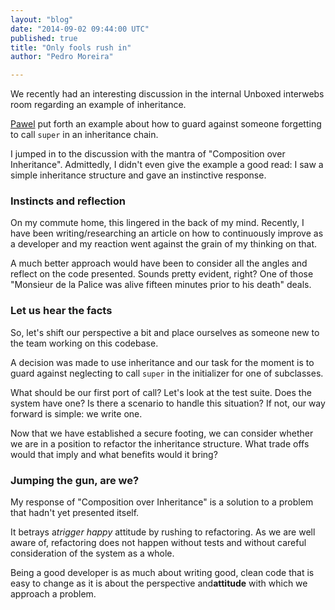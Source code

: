 ```yaml
---
layout: "blog"
date: "2014-09-02 09:44:00 UTC"
published: true
title: "Only fools rush in"
author: "Pedro Moreira"

---
```


We recently had an interesting discussion in the internal Unboxed interwebs room regarding an example of inheritance.

[Pawel](http://www.unboxedconsulting.com/people/pawel-janiak) put forth an example about how to guard against someone forgetting to call `super` in an inheritance chain.

I jumped in to the discussion with the mantra of "Composition over Inheritance". Admittedly, I didn't even give the example a good read: I saw a simple inheritance structure and gave an instinctive response.

### Instincts and reflection

On my commute home, this lingered in the back of my mind. Recently, I have been writing/researching an article on how to continuously improve as a developer and my reaction went against the grain of my thinking on that.

A much better approach would have been to consider all the angles and reflect on the code presented. Sounds pretty evident, right? One of those "Monsieur de la Palice was alive fifteen minutes prior to his death" deals.

### Let us hear the facts

So, let's shift our perspective a bit and place ourselves as someone new to the team working on this codebase.

A decision was made to use inheritance and our task for the moment is to guard against neglecting to call `super` in the initializer for one of subclasses.

What should be our first port of call? Let's look at the test suite. Does the system have one? Is there a scenario to handle this situation? If not, our way forward is simple: we write one.

Now that we have established a secure footing, we can consider whether we are in a position to refactor the inheritance structure. What trade offs would that imply and what benefits would it bring?

### Jumping the gun, are we?

My response of "Composition over Inheritance" is a solution to a problem that hadn't yet presented itself.

It betrays a*trigger happy* attitude by rushing to refactoring. As we are well aware of, refactoring does not happen without tests and without careful consideration of the system as a whole.

Being a good developer is as much about writing good, clean code that is easy to change as it is about the perspective and**attitude** with which we approach a problem.



